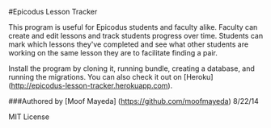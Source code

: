 #Epicodus Lesson Tracker

This program is useful for Epicodus students and faculty alike. Faculty can create and edit lessons and track students progress over time. Students can mark which lessons they've completed and see what other students are working on the same lesson they are to facilitate finding a pair.

Install the program by cloning it, running bundle, creating a database, and running the migrations. You can also check it out on [Heroku] (http://epicodus-lesson-tracker.herokuapp.com).

###Authored by [Moof Mayeda] (https://github.com/moofmayeda)
8/22/14

MIT License
